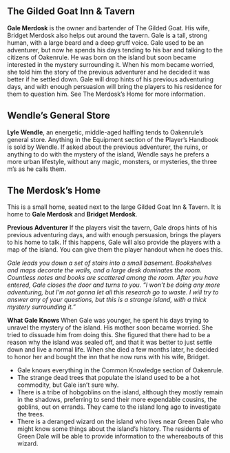 ## The Gilded Goat Inn & Tavern

**Gale Merdosk** is the owner and bartender of The Gilded Goat. His wife, Bridget Merdosk also helps out around the tavern. Gale is a tall, strong human, with a large beard and a deep gruff voice. Gale used to be an adventurer, but now he spends his days tending to his bar and talking to the citizens of Oakenrule. He was born on the island but soon became interested in the mystery surrounding it. When his mom became worried, she told him the story of the previous adventurer and he decided it was better if he settled down. Gale will drop hints of his previous adventuring days, and with enough persuasion will bring the players to his residence for them to question him. See The Merdosk’s Home for more information.

## Wendle’s General Store

**Lyle Wendle**, an energetic, middle-aged halfling tends to Oakenrule’s general store. Anything in the Equipment section of the Player’s Handbook is sold by Wendle. If asked about the previous adventurer, the ruins, or anything to do with the mystery of the island, Wendle says he prefers a more urban lifestyle, without any magic, monsters, or mysteries, the three m’s as he calls them.

## The Merdosk’s Home

This is a small home, seated next to the large Gilded Goat Inn & Tavern. It is home to **Gale Merdosk** and **Bridget Merdosk**.

**Previous Adventurer** If the players visit the tavern, Gale drops hints of his previous adventuring days, and with enough persuasion, brings the players to his home to talk. If this happens, Gale will also provide the players with a map of the island. You can give them the player handout when he does this.

_Gale leads you down a set of stairs into a small basement. Bookshelves and maps decorate the walls, and a large desk dominates the room. Countless notes and books are scattered among the room. After you have entered, Gale closes the door and turns to you. “I won’t be doing any more adventuring, but I’m not gonna let all this research go to waste. I will try to answer any of your questions, but this is a strange island, with a thick mystery surrounding it.”_

**What Gale Knows** When Gale was younger, he spent his days trying to unravel the mystery of the island. His mother soon became worried. She tried to dissuade him from doing this. She figured that there had to be a reason why the island was sealed off, and that it was better to just settle down and live a normal life. When she died a few months later, he decided to honor her and bought the inn that he now runs with his wife, Bridget.

- Gale knows everything in the Common Knowledge section of Oakenrule.
- The strange dead trees that populate the island used to be a hot commodity, but Gale isn’t sure why.
- There is a tribe of hobgoblins on the island, although they mostly remain in the shadows, preferring to send their more expendable cousins, the goblins, out on errands. They came to the island long ago to investigate the trees.
- There is a deranged wizard on the island who lives near Green Dale who might know some things about the island’s history. The residents of Green Dale will be able to provide information to the whereabouts of this wizard.